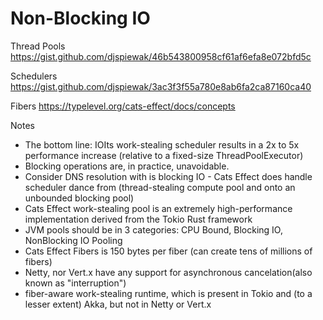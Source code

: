 # Non-Blocking IO

Thread Pools
https://gist.github.com/djspiewak/46b543800958cf61af6efa8e072bfd5c

Schedulers 
https://gist.github.com/djspiewak/3ac3f3f55a780e8ab6fa2ca87160ca40

Fibers
https://typelevel.org/cats-effect/docs/concepts

Notes

- The bottom line: IOIts work-stealing scheduler results in a 2x to 5x performance increase (relative to a fixed-size ThreadPoolExecutor)
- Blocking operations are, in practice, unavoidable.
- Consider DNS resolution with is blocking IO - Cats Effect does handle scheduler dance from (thread-stealing compute pool and onto an unbounded blocking pool)
- Cats Effect work-stealing pool is an extremely high-performance implementation derived from the Tokio Rust framework
- JVM pools should be in 3 categories: CPU Bound, Blocking IO, NonBlocking IO Pooling
- Cats Effect Fibers is 150 bytes per fiber (can create tens of millions of fibers)
- Netty, nor Vert.x have any support for asynchronous cancelation(also known as "interruption")
- fiber-aware work-stealing runtime, which is present in Tokio and (to a lesser extent) Akka, but not in Netty or Vert.x